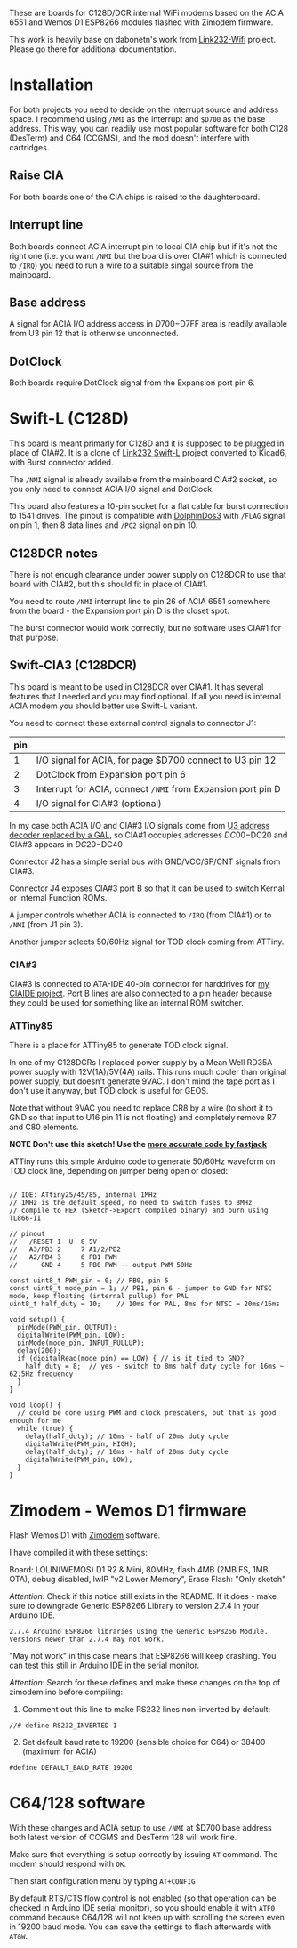 
These are boards for C128D/DCR internal WiFi modems based on the ACIA 6551 and Wemos D1 ESP8266 modules flashed with Zimodem firmware.

This work is heavily base on dabonetn's work from [Link232-Wifi](https://github.com/dabonetn/Link232-Wifi) project. Please go there for additional documentation.

# Installation

For both projects you need to decide on the interrupt source and address space. I recommend using `/NMI` as the interrupt and `$D700` as the base address.
This way, you can readily use most popular software for both C128 (DesTerm) and C64 (CCGMS), and the mod doesn't interfere with cartridges.

## Raise CIA

For both boards one of the CIA chips is raised to the daughterboard.

## Interrupt line

Both boards connect ACIA interrupt pin to local CIA chip but if it's not the right one (i.e. you want `/NMI` but the board is over CIA#1 which is connected to `/IRQ`) you need to run a wire to a suitable singal source from the mainboard.

## Base address

A signal for ACIA I/O address access in $D700-$D7FF area is readily available from U3 pin 12 that is otherwise unconnected.

## DotClock

Both boards require DotClock signal from the Expansion port pin 6.

# Swift-L (C128D)

This board is meant primarly for C128D and it is supposed to be plugged in place of CIA#2. It is a clone of [Link232 Swift-L](https://github.com/dabonetn/Link232-Wifi) project converted to Kicad6, with Burst connector added.

The `/NMI` signal is already available from the mainboard CIA#2 socket, so you only need to connect ACIA I/O signal and DotClock.

This board also features a 10-pin socket for a flat cable for burst connection to 1541 drives. The pinout is compatible with [DolphinDos3](https://e4aws.silverdr.com/projects/dolphindos3/) with `/FLAG` signal on pin 1, then 8 data lines and `/PC2` signal on pin 10. 

## C128DCR notes

There is not enough clearance under power supply on C128DCR to use that board with CIA#2, but this should fit in place of CIA#1.

You need to route `/NMI` interrupt line to pin 26 of ACIA 6551 somewhere from the board - the Expansion port pin D is the closet spot.

The burst connector would work correctly, but no software uses CIA#1 for that purpose.

## Swift-CIA3 (C128DCR)

This board is meant to be used in C128DCR over CIA#1. It has several features that I needed and you may find optional. If all you need is internal ACIA modem you should better use Swift-L variant.

You need to connect these external control signals to connector J1:

|pin|  |
|---|--|
|1|I/O signal for ACIA, for page $D700 connect to U3 pin 12|
|2|DotClock from Expansion port pin 6|
|3|Interrupt for ACIA, connect `/NMI` from Expansion port pin D|
|4|I/O signal for CIA#3 (optional)

In my case both ACIA I/O and CIA#3 I/O signals come from [U3 address decoder replaced by a GAL](https://github.com/ytmytm/c128-u3-replacement), so CIA#1 occupies addresses $DC00-$DC20 and CIA#3 appears in $DC20-$DC40

Connector J2 has a simple serial bus with GND/VCC/SP/CNT signals from CIA#3.

Connector J4 exposes CIA#3 port B so that it can be used to switch Kernal or Internal Function ROMs.

A jumper controls whether ACIA is connected to `/IRQ` (from CIA#1) or to `/NMI` (from J1 pin 3).

Another jumper selects 50/60Hz signal for TOD clock coming from ATTiny.

### CIA#3

CIA#3 is connected to ATA-IDE 40-pin connector for harddrives for [my CIAIDE project](https://github.com/ytmytm/c64-ciaide).
Port B lines are also connected to a pin header because they could be used for something like an internal ROM switcher.

### ATTiny85

There is a place for ATTiny85 to generate TOD clock signal.

In one of my C128DCRs I replaced power supply by a Mean Well RD35A power supply with 12V(1A)/5V(4A) rails. This runs much cooler than original power supply, but doesn't generate 9VAC. I don't mind the tape port as I don't use it anyway, but TOD clock is useful for GEOS.

Note that without 9VAC you need to replace CR8 by a wire (to short it to GND so that input to U16 pin 11 is not floating) and completely remove R7 and C80 elements.

**NOTE Don't use this sketch! Use the [more accurate code by fastjack](https://github.com/fastjack/attiny-clockgen)**

ATTiny runs this simple Arduino code to generate 50/60Hz waveform on TOD clock line, depending on jumper being open or closed:

```

// IDE: ATtiny25/45/85, internal 1MHz
// 1MHz is the default speed, no need to switch fuses to 8MHz
// compile to HEX (Sketch->Export compiled binary) and burn using TL866-II

// pinout
//   /RESET 1  U  8 5V
//   A3/PB3 2     7 A1/2/PB2
//   A2/PB4 3     6 PB1 PWM
//      GND 4     5 PB0 PWM -- output PWM 50Hz

const uint8_t PWM_pin = 0; // PB0, pin 5
const uint8_t mode_pin = 1; // PB1, pin 6 - jumper to GND for NTSC mode, keep floating (internal pullup) for PAL
uint8_t half_duty = 10;    // 10ms for PAL, 8ms for NTSC = 20ms/16ms

void setup() {
  pinMode(PWM_pin, OUTPUT);
  digitalWrite(PWM_pin, LOW);
  pinMode(mode_pin, INPUT_PULLUP);
  delay(200);
  if (digitalRead(mode_pin) == LOW) { // is it tied to GND?
    half_duty = 8;  // yes - switch to 8ms half duty cycle for 16ms ~ 62.5Hz frequency
  }
}

void loop() {
  // could be done using PWM and clock prescalers, but that is good enough for me
  while (true) {
    delay(half_duty); // 10ms - half of 20ms duty cycle
    digitalWrite(PWM_pin, HIGH);
    delay(half_duty); // 10ms - half of 20ms duty cycle
    digitalWrite(PWM_pin, LOW);
  }
}

```

# Zimodem - Wemos D1 firmware

Flash Wemos D1 with [Zimodem](https://github.com/bozimmerman/Zimodem) software.

I have compiled it with these settings:

Board: LOLIN(WEMOS) D1 R2 & Mini, 80MHz, flash 4MB (2MB FS, 1MB OTA), debug disabled, lwIP "v2 Lower Memory", Erase Flash: "Only sketch"

*Attention*: Check if this notice still exists in the README. If it does - make sure to downgrade Generic ESP8266 Library to version 2.7.4 in your Arduino IDE.

```
2.7.4 Arduino ESP8266 libraries using the Generic ESP8266 Module.  Versions newer than 2.7.4 may not work.
```

"May not work" in this case means that ESP8266 will keep crashing. You can test this still in Arduino IDE in the serial monitor.

*Attention*: Search for these defines and make these changes on the top of zimodem.ino before compiling:

1. Comment out this line to make RS232 lines non-inverted by default:
```
//# define RS232_INVERTED 1
```

2. Set default baud rate to 19200 (sensible choice for C64) or 38400 (maximum for ACIA)
```
#define DEFAULT_BAUD_RATE 19200
```

# C64/128 software

With these changes and ACIA setup to use `/NMI` at $D700 base address both latest version of CCGMS and DesTerm 128 will work fine.

Make sure that everything is setup correctly by issuing `AT` command. The modem should respond with `OK`.

Then start configuration menu by typing `AT+CONFIG`

By default RTS/CTS flow control is not enabled (so that operation can be checked in Arduino IDE serial monitor), so you should enable it with `ATF0` command because C64/128 will not keep up with scrolling the screen even in 19200 baud mode. You can save the settings to flash afterwards with `AT&W`.
